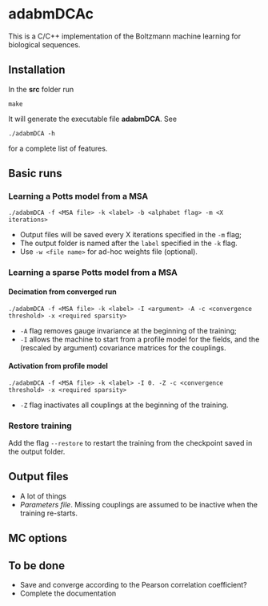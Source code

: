# adabmDCAc

This is a C/C++ implementation of the Boltzmann machine learning for biological sequences.

## Installation
In the __src__ folder run
```
make
```
It will generate the executable file __adabmDCA__. See 
```
./adabmDCA -h
```
for a complete list of features.

## Basic runs


### Learning a Potts model from a MSA

```
./adabmDCA -f <MSA file> -k <label> -b <alphabet flag> -m <X iterations>
```
  - Output files will be saved every X iterations specified in the `-m` flag;
  - The output folder is named after the `label` specified in the `-k` flag.
  - Use `-w <file name>` for ad-hoc weights file (optional).

### Learning a sparse Potts model from a MSA

#### Decimation from converged run
```
./adabmDCA -f <MSA file> -k <label> -I <argument> -A -c <convergence threshold> -x <required sparsity>
```
  - `-A` flag removes gauge invariance at the beginning of the training;
  - `-I` allows the machine to start from a profile model for the fields, and the (rescaled by argument) covariance matrices for the couplings.

#### Activation from profile model
```
./adabmDCA -f <MSA file> -k <label> -I 0. -Z -c <convergence threshold> -x <required sparsity>
```
  - `-Z` flag inactivates all couplings at the beginning of the training.

### Restore training
Add the flag `--restore` to restart the training from the checkpoint saved in the output folder.

## Output files
  - A lot of things
  - _Parameters file_. Missing couplings are assumed to be inactive when the training re-starts.

## MC options 

## To be done
  - Save and converge according to the Pearson correlation coefficient?
  - Complete the documentation
